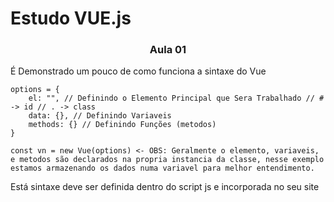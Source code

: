 # Estudo VUE.js


<h3 align="center"> Aula 01 </h3>

É Demonstrado um pouco de como funciona a sintaxe do Vue

    options = {
        el: "", // Definindo o Elemento Principal que Sera Trabalhado // # -> id // . -> class
        data: {}, // Definindo Variaveis
        methods: {} // Definindo Funções (metodos)
    }

    const vn = new Vue(options) <- OBS: Geralmente o elemento, variaveis, e metodos são declarados na propria instancia da classe, nesse exemplo estamos armazenando os dados numa variavel para melhor entendimento.

Está sintaxe deve ser definida dentro do script js e incorporada no seu site